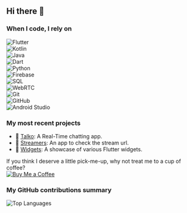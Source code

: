 ## Hi there 👋  

### When I code, I rely on  
![Flutter](https://img.shields.io/badge/-Flutter-02569B?logo=flutter&logoColor=white&style=for-the-badge)  
![Kotlin](https://img.shields.io/badge/-Kotlin-7F52FF?logo=kotlin&logoColor=white&style=for-the-badge)  
![Java](https://img.shields.io/badge/-Java-007396?logo=java&logoColor=white&style=for-the-badge)  
![Dart](https://img.shields.io/badge/-Dart-0175C2?logo=dart&logoColor=white&style=for-the-badge)  
![Python](https://img.shields.io/badge/-Python-3776AB?logo=python&logoColor=white&style=for-the-badge)  
![Firebase](https://img.shields.io/badge/-Firebase-FFCA28?logo=firebase&logoColor=black&style=for-the-badge)  
![SQL](https://img.shields.io/badge/-SQL-003B57?logo=sqlite&logoColor=white&style=for-the-badge)  
![WebRTC](https://img.shields.io/badge/-WebRTC-333333?logo=webrtc&logoColor=white&style=for-the-badge)  
![Git](https://img.shields.io/badge/-Git-F05032?logo=git&logoColor=white&style=for-the-badge)  
![GitHub](https://img.shields.io/badge/-GitHub-181717?logo=github&logoColor=white&style=for-the-badge)  
![Android Studio](https://img.shields.io/badge/-Android%20Studio-3DDC84?logo=android-studio&logoColor=white&style=for-the-badge) 

### My most recent projects  
- 🚀 [Talko](https://github.com/DhruvChaurasia9403/Talko): A Real-Time chatting app. 
- 🍴 [Streamers](https://github.com/DhruvChaurasia9403/Live-Streams): An app to check the stream url.  
- 🎨 [Widgets](https://github.com/DhruvChaurasia9403/widgets): A showcase of various Flutter widgets.  

If you think I deserve a little pick-me-up, why not treat me to a cup of coffee?  
[![Buy Me a Coffee](https://img.shields.io/badge/-Buy%20me%20a%20coffee-FFDD00?logo=buy-me-a-coffee&logoColor=black&style=for-the-badge)](https://www.buymeacoffee.com/yourusername)

### My GitHub contributions summary  
![Top Languages](https://github-readme-stats.vercel.app/api/top-langs/?username=DhruvChaurasia9403&layout=compact&theme=radical)
